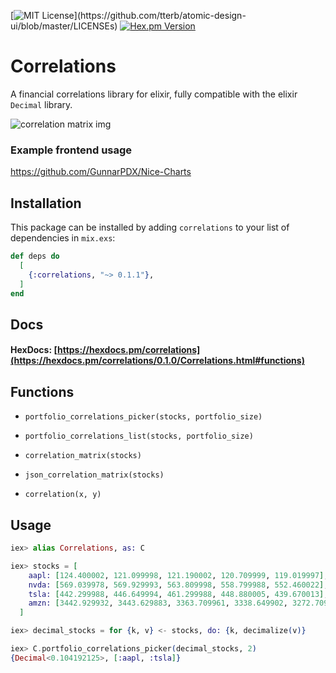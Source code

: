 [![MIT License](https://img.shields.io/apm/l/atomic-design-ui.svg?)](https://github.com/tterb/atomic-design-ui/blob/master/LICENSEs)
[![Hex.pm Version](http://img.shields.io/hexpm/v/correlations.svg?style=flat)](https://hex.pm/packages/correlations)

# Correlations

A financial correlations library for elixir, fully compatible with the elixir `Decimal` library.

![correlation matrix img](https://github.com/GunnarPDX/correlation-matrix-chart/blob/master/correlation-matrix.png?raw=true)

### Example frontend usage
https://github.com/GunnarPDX/Nice-Charts

## Installation

This package can be installed by adding `correlations` to your list of dependencies in `mix.exs`:

```elixir
def deps do
  [
    {:correlations, "~> 0.1.1"},
  ]
end
```

## Docs

#### HexDocs: [https://hexdocs.pm/correlations](https://hexdocs.pm/correlations/0.1.0/Correlations.html#functions)

## Functions

- `portfolio_correlations_picker(stocks, portfolio_size)`

- `portfolio_correlations_list(stocks, portfolio_size)`

- `correlation_matrix(stocks)`

- `json_correlation_matrix(stocks)`

- `correlation(x, y)`


## Usage
```elixir
iex> alias Correlations, as: C

iex> stocks = [
    aapl: [124.400002, 121.099998, 121.190002, 120.709999, 119.019997],
    nvda: [569.039978, 569.929993, 563.809998, 558.799988, 552.460022],
    tsla: [442.299988, 446.649994, 461.299988, 448.880005, 439.670013],
    amzn: [3442.929932, 3443.629883, 3363.709961, 3338.649902, 3272.709961]
  ]

iex> decimal_stocks = for {k, v} <- stocks, do: {k, decimalize(v)}

iex> C.portfolio_correlations_picker(decimal_stocks, 2)
{Decimal<0.104192125>, [:aapl, :tsla]}
```
